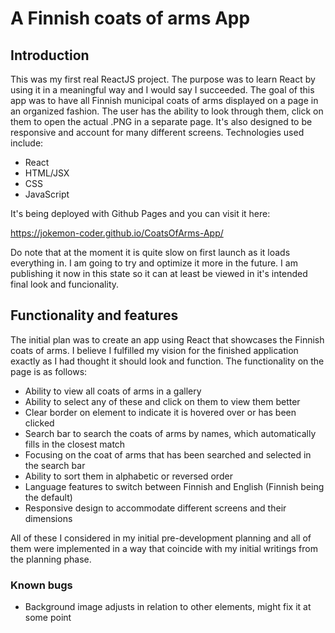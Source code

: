 # A Finnish coats of arms App

## Introduction
This was my first real ReactJS project. The purpose was to learn React by using it in a meaningful way and I would say I succeeded. The goal of this app was to have
all Finnish municipal coats of arms displayed on a page in an organized fashion. The user has the ability to look through them, click on them to open the actual .PNG
in a separate page. It's also designed to be responsive and account for many different screens. Technologies used include:

- React
- HTML/JSX
- CSS
- JavaScript

It's being deployed with Github Pages and you can visit it here: 

https://jokemon-coder.github.io/CoatsOfArms-App/

Do note that at the moment it is quite slow on first launch as it loads everything in. I am going to try and optimize it more in the future. I am publishing it now in this state so it can at least be viewed in it's intended final look and funcionality.

## Functionality and features

The initial plan was to create an app using React that showcases the Finnish coats of arms. I believe I fulfilled my vision for the finished application exactly as I had
thought it should look and function. The functionality on the page is as follows:

- Ability to view all coats of arms in a gallery
- Ability to select any of these and click on them to view them better
- Clear border on element to indicate it is hovered over or has been clicked
- Search bar to search the coats of arms by names, which automatically fills in the closest match
- Focusing on the coat of arms that has been searched and selected in the search bar
- Ability to sort them in alphabetic or reversed order
- Language features to switch between Finnish and English (Finnish being the default)
- Responsive design to accommodate different screens and their dimensions 

All of these I considered in my initial pre-development planning and all of them were implemented in a way that coincide with my initial writings from the planning phase.

### Known bugs

- Background image adjusts in relation to other elements, might fix it at some point
